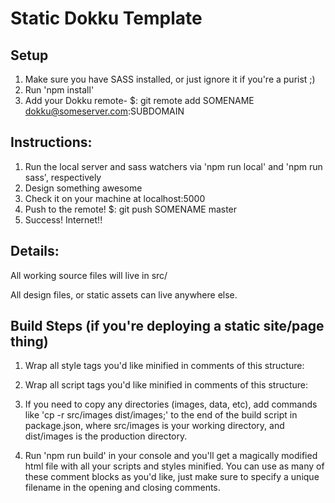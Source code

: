 # Static Dokku Template

## Setup

1. Make sure you have SASS installed, or just ignore it if you're a purist ;)
2. Run 'npm install'
3. Add your Dokku remote-
$: git remote add SOMENAME dokku@someserver.com:SUBDOMAIN

## Instructions:

1. Run the local server and sass watchers via 'npm run local' and 'npm run sass', respectively
2. Design something awesome
3. Check it on your machine at localhost:5000
6. Push to the remote!
$: git push SOMENAME master
7. Success! Internet!!

## Details:

All working source files will live in src/  

All design files, or static assets can live anywhere else.  

## Build Steps (if you're deploying a static site/page thing)

1. Wrap all style tags you'd like minified in comments of this structure:
<!-- styles /finaldirectory/filename.min.css -->
<link rel="stylesheet" href="mystyles1.css" />
<link rel="stylesheet" href="mystyles2.css" />
<!-- /styles /finaldirectory/filename.min.css -->

2. Wrap all script tags you'd like minified in comments of this structure:
<!-- styles /finaldirectory/filename.min.js -->
<script src="js/myfile1.js"></script>
<script src="js/myfile2.js"></script>
<!-- /styles /finaldirectory/filename.min.js -->

3. If you need to copy any directories (images, data, etc), add commands like 'cp -r src/images dist/images;' to the end of the build script
in package.json, where src/images is your working directory, and dist/images is the production directory.

4. Run 'npm run build' in your console and you'll get a magically modified html file with all your scripts and styles minified.
You can use as many of these comment blocks as you'd like, just make sure to specify a unique filename in the opening and closing
comments.
